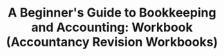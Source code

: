---
title: "A Beginner's Guide to Bookkeeping and Accounting: Workbook (Accountancy Revision Workbooks) "
description: "This workbook is designed for students who are new to bookkeeping or accounting. It gives explanations and tasks to complete through the book. It is suitable for Level 1 and 2 students in particular."
---
